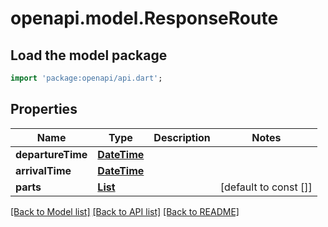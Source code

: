 # openapi.model.ResponseRoute

## Load the model package
```dart
import 'package:openapi/api.dart';
```

## Properties
Name | Type | Description | Notes
------------ | ------------- | ------------- | -------------
**departureTime** | [**DateTime**](DateTime.md) |  | 
**arrivalTime** | [**DateTime**](DateTime.md) |  | 
**parts** | [**List<ResponseRoutePart>**](ResponseRoutePart.md) |  | [default to const []]

[[Back to Model list]](../README.md#documentation-for-models) [[Back to API list]](../README.md#documentation-for-api-endpoints) [[Back to README]](../README.md)


